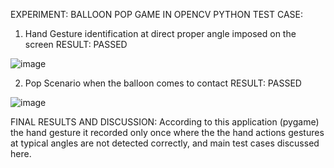 EXPERIMENT: BALLOON POP GAME IN OPENCV PYTHON TEST CASE:
1.	Hand Gesture identification at direct proper angle imposed on the screen 
RESULT: PASSED




![image](https://user-images.githubusercontent.com/53963652/200224924-4a3a2c91-b9b8-4580-8869-770776e55821.png)








 
2.	Pop Scenario when the balloon comes to contact
 	 RESULT: PASSED



![image](https://user-images.githubusercontent.com/53963652/200225047-7f4eef64-4d18-4a72-86fb-ea116ebe9a80.png)







 



 
 
FINAL RESULTS AND DISCUSSION:
According to this application (pygame) the hand gesture it recorded only once where the the hand actions gestures at typical angles are not detected correctly, and main test cases discussed here.

